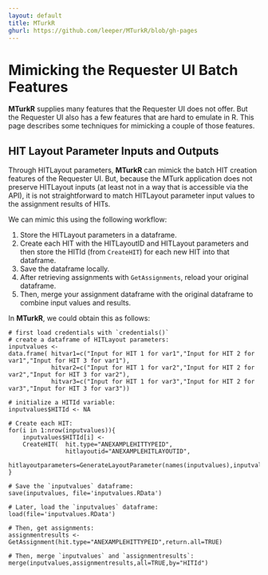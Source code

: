 ```yaml
---
layout: default
title: MTurkR
ghurl: https://github.com/leeper/MTurkR/blob/gh-pages
---
```


# Mimicking the Requester UI Batch Features #

**MTurkR** supplies many features that the Requester UI does not offer. But the Requester UI also has a few features that are hard to emulate in R. This page describes some techniques for mimicking a couple of those features.


## HIT Layout Parameter Inputs and Outputs ##

Through HITLayout parameters, **MTurkR** can mimick the batch HIT creation features of the Requester UI. But, because the MTurk application does not preserve HITLayout inputs (at least not in a way that is accessible via the API), it is not straightforward to match HITLayout parameter input values to the assignment results of HITs.

We can mimic this using the following workflow:

 1. Store the HITLayout parameters in a dataframe.
 2. Create each HIT with the HITLayoutID and HITLayout parameters and then store the HITId (from `CreateHIT`) for each new HIT into that dataframe.
 3. Save the dataframe locally.
 4. After retrieving assignments with `GetAssignments`, reload your original dataframe.
 5. Then, merge your assignment dataframe with the original dataframe to combine input values and results.

In **MTurkR**, we could obtain this as follows:

```
# first load credentials with `credentials()`
# create a dataframe of HITLayout parameters:
inputvalues <- 
data.frame( hitvar1=c("Input for HIT 1 for var1","Input for HIT 2 for var1","Input for HIT 3 for var1"),
            hitvar2=c("Input for HIT 1 for var2","Input for HIT 2 for var2","Input for HIT 3 for var2"),
            hitvar3=c("Input for HIT 1 for var3","Input for HIT 2 for var3","Input for HIT 3 for var3"))

# initialize a HITId variable:
inputvalues$HITId <- NA

# Create each HIT:
for(i in 1:nrow(inputvalues)){
    inputvalues$HITId[i] <- 
    CreateHIT(  hit.type="ANEXAMPLEHITTYPEID",
                hitlayoutid="ANEXAMPLEHITLAYOUTID",
                hitlayoutparameters=GenerateLayoutParameter(names(inputvalues),inputvalues[1,]))$HITId
}

# Save the `inputvalues` dataframe:
save(inputvalues, file='inputvalues.RData')

# Later, load the `inputvalues` dataframe:
load(file='inputvalues.RData')

# Then, get assignments:
assignmentresults <- GetAssignment(hit.type="ANEXAMPLEHITTYPEID",return.all=TRUE)

# Then, merge `inputvalues` and `assignmentresults`:
merge(inputvalues,assignmentresults,all=TRUE,by="HITId")
```


